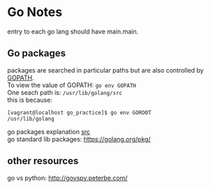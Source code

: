# Go Notes
entry to each go lang should have main.main.
## Go packages
packages are searched in particular paths but are also controlled by [GOPATH](https://golang.org/cmd/go/#hdr-GOPATH_environment_variable).   
To view the value of GOPATH: `go env GOPATH`   
One seach path is: `/usr/lib/golang/src`  
this is because:
```
[vagrant@localhost go_practice]$ go env GOROOT
/usr/lib/golang
```

go packages explanation [src](https://thenewstack.io/understanding-golang-packages/)  
go standard lib packages: https://golang.org/pkg/  

## other resources
go vs python: http://govspy.peterbe.com/  
